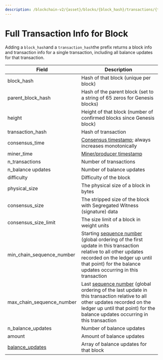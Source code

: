 ```yaml
---
description: /blockchain-v2/{asset}/blocks/{block_hash}/transactions/{transaction_hash}
---
```


# Full Transaction Info for Block

Adding a `block_hash`and a `transaction_hash`the prefix returns a block info and transaction info for a single transaction, including all balance updates for that transaction.

| Field                                        | Description                                                                                                                                                                                                                                                    |
| -------------------------------------------- | -------------------------------------------------------------------------------------------------------------------------------------------------------------------------------------------------------------------------------------------------------------- |
| block\_hash                                  | Hash of that block (unique per block)                                                                                                                                                                                                                          |
| parent\_block\_hash                          | Hash of the parent block (set to a string of 65 zeros for Genesis blocks)                                                                                                                                                                                      |
| height                                       | Height of that block (number of confirmed blocks since Genesis block)                                                                                                                                                                                          |
| transaction\_hash                            | Hash of transaction                                                                                                                                                                                                                                            |
| consensus\_time                              | [Consensus timestamp](../../../atlas-overview/#consensus-timestamp); always increases monotonically                                                                                                                                                            |
| miner\_time                                  | [Miner/producer timestamp](../../../atlas-overview/#miner-timestamps)                                                                                                                                                                                          |
| n\_transactions                              | Number of transactions                                                                                                                                                                                                                                         |
| n\_balance updates                           | Number of balance updates                                                                                                                                                                                                                                      |
| difficulty                                   | Difficulty of the block                                                                                                                                                                                                                                        |
| physical\_size                               | The physical size of a block in bytes                                                                                                                                                                                                                          |
| consensus\_size                              | The stripped size of the block with Segregated Witness (signature) data                                                                                                                                                                                        |
| consensus\_size\_limit                       | The size limit of a block in weight units                                                                                                                                                                                                                      |
| min\_chain\_sequence\_number                 | Starting [sequence number](../../../atlas-overview/#chain-sequencing) (global ordering of the first update in this transaction relative to all other updates recorded on the ledger up until that point) for the balance updates occurring in this transaction |
| max\_chain\_sequence\_number                 | Last [sequence number](../../../atlas-overview/#chain-sequencing) (global ordering of the last update in this transaction relative to all other updates recorded on the ledger up until that point) for the balance updates occurring in this transaction      |
| n\_balance\_updates                          | Number of balance updates                                                                                                                                                                                                                                      |
| amount                                       | Amount of balance updates                                                                                                                                                                                                                                      |
| [balance\_updates](../../balance-updates.md) | Array of balance updates for that block                                                                                                                                                                                                                        |
